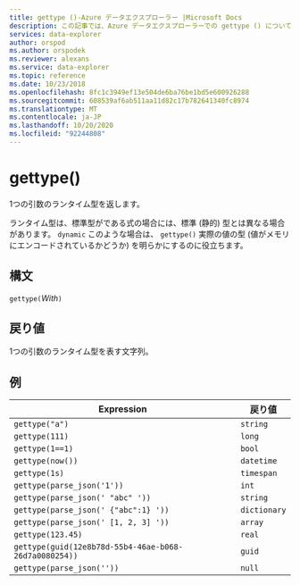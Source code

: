 ```yaml
---
title: gettype ()-Azure データエクスプローラー |Microsoft Docs
description: この記事では、Azure データエクスプローラーでの gettype () について説明します。
services: data-explorer
author: orspod
ms.author: orspodek
ms.reviewer: alexans
ms.service: data-explorer
ms.topic: reference
ms.date: 10/23/2018
ms.openlocfilehash: 8fc1c3949ef13e504de6ba76be1bd5e600926288
ms.sourcegitcommit: 608539af6ab511aa11d82c17b782641340fc8974
ms.translationtype: MT
ms.contentlocale: ja-JP
ms.lasthandoff: 10/20/2020
ms.locfileid: "92244808"
---
```

# <a name="gettype"></a>gettype()

1つの引数のランタイム型を返します。

ランタイム型は、標準型がである式の場合には、標準 (静的) 型とは異なる場合があります。 `dynamic` このような場合は、 `gettype()` 実際の値の型 (値がメモリにエンコードされているかどうか) を明らかにするのに役立ちます。

## <a name="syntax"></a>構文

`gettype(`*With*`)`

## <a name="returns"></a>戻り値

1つの引数のランタイム型を表す文字列。

## <a name="examples"></a>例

|Expression                          |戻り値      |
|------------------------------------|-------------|
|`gettype("a")`                      |`string`     |
|`gettype(111)`                      |`long`       |
|`gettype(1==1)`                     |`bool`       |
|`gettype(now())`                    |`datetime`   |
|`gettype(1s)`                       |`timespan`   |
|`gettype(parse_json('1'))`           |`int`        |
|`gettype(parse_json(' "abc" '))`     |`string`     |
|`gettype(parse_json(' {"abc":1} '))` |`dictionary` | 
|`gettype(parse_json(' [1, 2, 3] '))` |`array`      |
|`gettype(123.45)`                   |`real`       |
|`gettype(guid(12e8b78d-55b4-46ae-b068-26d7a0080254))`|`guid`| 
|`gettype(parse_json(''))`            |`null`|